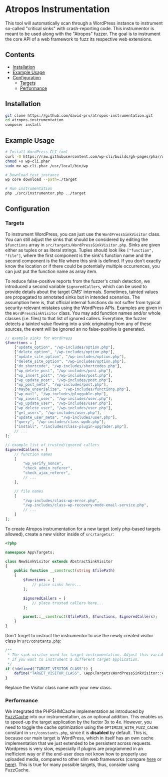 # Atropos Instrumentation

This tool will automatically scan through a WordPress instance to instrument so-called "critical sinks"
with crash-reporting code. This instrumentor is meant to be used along with the "Atropos" fuzzer. The goal
is to instrument the core API of a web framework to fuzz its respective web extensions.

## Contents

- [Installation](#installation)
- [Example Usage](#example-usage)
- [Configuration](#configuration)
    - [Targets](#targets)
    - [Performance](#performance)

## Installation
```bash
git clone https://github.com/david-prv/atropos-instrumentation.git
cd atropos-instrumentation
composer install
```

## Example Usage
```bash
# Install WordPress CLI tool
curl -O https://raw.githubusercontent.com/wp-cli/builds/gh-pages/phar/wp-cli.phar
chmod +x wp-cli.phar
sudo mv wp-cli.phar /usr/local/bin/wp

# Download test instance
wp core download --path=./target

# Run instrumentation
php ./src/instrumentor.php ../target
```

## Configuration

### Targets

To instrument WordPress, you can just use the `WordPressSinkVisitor` class. You can still adjust the
sinks that should be considered by editing the `$functions` array in `src/targets/WordPressSinkVisitor.php`.
Sinks are given either as tuples or as literal strings. Tuples should look like `["function", "file"]`, where
the first component is the sink's function name and the second component is the file where this sink is defined.
If you don't exactly know the location or if there could be potentially multiple occurrences, you can just put the
function name as array item.

To reduce false-positive reports from the fuzzer's crash detection, we introduced a second variable `$ignoredCallers`, which
can be used to provide details about the target CMS' internals. Sometimes, tainted values are propagated to annotated sinks but in
intended scenarios. The assumption here is, that official internal functions do not suffer from typical security-relevant mistakes
using the WordPress APIs. Examples are given in the `WordPressSinkVisitor` class. You may add function names and/or whole classes (i.e. files)
to that list of ignored callers. Everytime, the fuzzer detects a tainted value flowing into a sink originating from any of these sources,
the event will be ignored an no false-positive is generated.

```php
// example sinks for WordPress
$functions = [
    ["update_option", "/wp-includes/option.php"],
    ["delete_option", "/wp-includes/option.php"],
    ["update_site_option", "/wp-includes/option.php"],
    ["delete_site_option", "/wp-includes/option.php"],
    ["do_shortcode", "/wp-includes/shortcodes.php"],
    ["wp_delete_post", "/wp-includes/post.php"],
    ["wp_insert_post", "/wp-includes/post.php"],
    ["wp_update_post", "/wp-includes/post.php"],
    ["wp_post_meta", "/wp-includes/post.php"],
    ["maybe_unserialize", "/wp-includes/functions.php"],
    ["wp_mail", "/wp-includes/pluggable.php"],
    ["wp_insert_user", "/wp-includes/user.php"],
    ["wp_update_user", "/wp-includes/user.php"],
    ["wp_delete_user", "/wp-includes/user.php"],
    ["get_users", "/wp-includes/user.php"],
    ["update_user_meta", "/wp-includes/user.php"],
    ["query", "/wp-includes/class-wpdb.php"],
    ["install", "/includes/class-plugin-upgrader.php"],
    // ...
];

// example list of trusted/ignored callers
$ignoredCallers = [
    // function names
    [
        "wp_verify_nonce",
        "check_admin_referer",
        "check_ajax_referer",
        // ...
    ],

    // file names
    [
        "/wp-includes/class-wp-error.php",
        "/wp-includes/class-wp-recovery-mode-email-service.php",
        // ...
    ]
];
```

To create Atropos instrumentation for a new target (only php-based targets allowed), create a new visitor inside of
`src/targets/`:

```php
<?php

namespace App\Targets;

class NewSinkVisitor extends AbstractSinkVisitor
{
    public function __construct(string $filePath)
    {
        $functions = [
            // place sinks here...
        ];

        $ignoredCallers = [
            // place trusted callers here...
        ];

        parent::__construct($filePath, $functions, $ignoredCallers);
    }
}
```

Don't forget to instruct the instrumentor to use the newly created visitor class in `src/constants.php`:

```php
/**
 * The sink visitor used for target instrumentation. Adjust this variable
 * if you want to instrument a different target application.
 */
if (!defined("TARGET_VISITOR_CLASS")) {
    define("TARGET_VISITOR_CLASS", \App\Targets\WordPressSinkVisitor::class);
}
```

Replace the Visitor class name with your new class.

### Performance

We integrated the PHPSHMCache implementation as introduced by [FuzzCache](https://peng-hui.github.io/data/paper/ccs24_fuzzcache.pdf) into our instrumentation, as an optional addition. This enables us to speed-up the target application by the factor 3x to 4x. However, you need to toggle the cache optimization using the `OPTIMIZE_WITH_FUZZ_CACHE` constant in `src/constants.php`, since it is **disabled** by default. This is, because our main target is WordPress, which in itself has an own cache implementation that we just extended to be persistent across requests. Wordpress is very slow, especially if plugins are programmed in an inefficient way or if the end-user does not know how to properly use uploaded media, compared to other slim web frameworks (compare [here](https://wordpress.com/support/site-speed/) or [here](https://instawp.com/wordpress-running-slow/)). This is true for many possible targets, thus, consider using FuzzCache.
